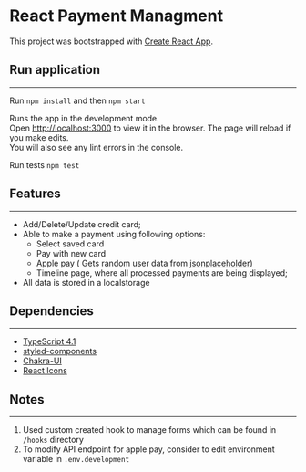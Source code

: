 # React Payment Managment

This project was bootstrapped with [Create React App](https://github.com/facebook/create-react-app).

## Run application
---
Run `npm install` and then `npm start`

Runs the app in the development mode.\
Open [http://localhost:3000](http://localhost:3000) to view it in the browser.
The page will reload if you make edits.\
You will also see any lint errors in the console.

Run tests
`npm test`

## Features
---
* Add/Delete/Update credit card;
* Able to make a payment using following options:
  * Select saved card
  * Pay with new card
  * Apple pay ( Gets random user data from [jsonplaceholder](https://jsonplaceholder.typicode.com/))
  * Timeline page, where all processed payments are being displayed;
* All data is stored in a localstorage

## Dependencies
---
* [TypeScript 4.1](https://www.typescriptlang.org/)
* [styled-components](https://styled-components.com/)
* [Chakra-UI](https://chakra-ui.com/)
* [React Icons](https://react-icons.github.io/react-icons/)
## Notes
---
1. Used custom created hook to manage forms which can be found in `/hooks` directory
2. To modify API endpoint for apple pay, consider to edit environment variable in `.env.development`


